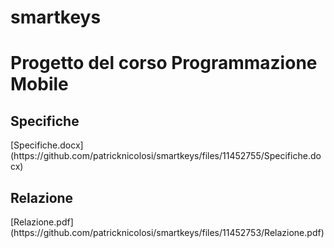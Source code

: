 # smartkeys
<h1>Progetto del corso Programmazione Mobile</h1>
<h2>Specifiche</h2>
[Specifiche.docx](https://github.com/patricknicolosi/smartkeys/files/11452755/Specifiche.docx)

<h2>Relazione</h2>
[Relazione.pdf](https://github.com/patricknicolosi/smartkeys/files/11452753/Relazione.pdf)
